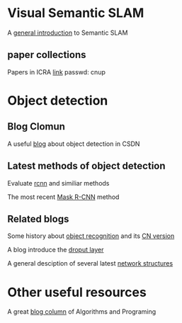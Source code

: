 # Visual Semantic SLAM
A [general introduction](http://mp.weixin.qq.com/s/tVeMjHZMUZv22s76Z6X90A
) to Semantic SLAM
## paper collections
Papers in ICRA [link](https://pan.baidu.com/s/1sl9L2ih )  passwd: cnup

# Object detection
## Blog Clomun
A useful [blog](http://blog.csdn.net/column/details/ym-alanyannick.html) about object detection in CSDN

## Latest methods of object detection
Evaluate [rcnn](https://www.zhihu.com/question/35887527) and similiar methods

The most recent [Mask R-CNN](https://www.zhihu.com/question/57403701) method

## Related blogs
Some history about [object recognition](https://github.com/Nikasa1889/HistoryObjectRecognition)
and its [CN version](http://www.dataguru.cn/article-11219-1.html)

A blog introduce the [droput layer](http://blog.csdn.net/stdcoutzyx/article/details/49022443)

A general desciption of several latest [network structures](http://blog.csdn.net/u013087984/article/details/52027351)


# Other useful resources
A great [blog column](http://blog.csdn.net/v_july_v) of Algorithms and Programing
